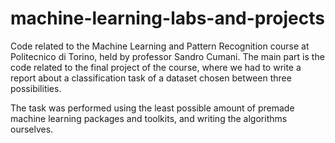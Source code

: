 # machine-learning-labs-and-projects

Code related to the Machine Learning and Pattern Recognition course at Politecnico di Torino, held by professor Sandro Cumani.
The main part is the code related to the final project of the course, where we had to write a report about a classification task of a dataset chosen between three possibilities.

The task was performed using the least possible amount of premade machine learning packages and toolkits, and writing the algorithms ourselves. 